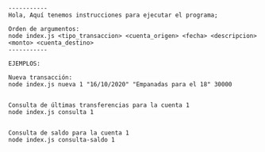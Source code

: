 
    -----------
    Hola, Aquí tenemos instrucciones para ejecutar el programa;

    Orden de argumentos:
    node index.js <tipo_transaccion> <cuenta_origen> <fecha> <descripcion> <monto> <cuenta_destino>
    -----------

    EJEMPLOS:

    Nueva transacción:
    node index.js nueva 1 "16/10/2020" "Empanadas para el 18" 30000


    Consulta de últimas transferencias para la cuenta 1
    node index.js consulta 1


    Consulta de saldo para la cuenta 1
    node index.js consulta-saldo 1
